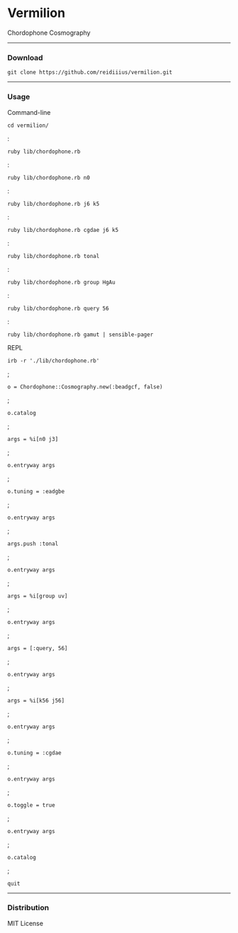 # Vermilion
Chordophone Cosmography

---

### Download

    git clone https://github.com/reidiiius/vermilion.git

---

### Usage
Command-line

    cd vermilion/

:

    ruby lib/chordophone.rb

:

    ruby lib/chordophone.rb n0

:

    ruby lib/chordophone.rb j6 k5

:

    ruby lib/chordophone.rb cgdae j6 k5

:

    ruby lib/chordophone.rb tonal

:

    ruby lib/chordophone.rb group HgAu

:

    ruby lib/chordophone.rb query 56

:

    ruby lib/chordophone.rb gamut | sensible-pager

REPL

    irb -r './lib/chordophone.rb'

;

    o = Chordophone::Cosmography.new(:beadgcf, false)

;

    o.catalog

;

    args = %i[n0 j3]

;

    o.entryway args

;

    o.tuning = :eadgbe

;

    o.entryway args

;

    args.push :tonal

;

    o.entryway args

;

    args = %i[group uv]

;

    o.entryway args

;

    args = [:query, 56]

;

    o.entryway args

;

    args = %i[k56 j56]

;

    o.entryway args

;

    o.tuning = :cgdae

;

    o.entryway args

;

    o.toggle = true

;

    o.entryway args

;

    o.catalog

;

    quit

---

### Distribution
MIT License

